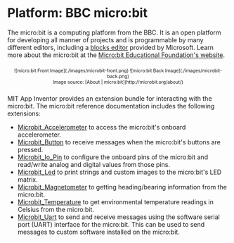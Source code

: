 # Platform: BBC micro:bit

The micro:bit is a computing platform from the BBC. It is an open platform for developing all manner of projects and is programmable by many different editors, including a <a href="https://pxt.microbit.org" target="_blank" rel="nofollow">blocks editor</a> provided by Microsoft. Learn more about the micro:bit at the <a rel="nofollow" href="http://microbit.org/about/" target="_blank">Micro:bit Educational Foundation's website</a>.

<div style="text-align: center; font-size: 75%; margin: 16pt 0;">
![micro:bit Front Image](./images/microbit-front.png)
![micro:bit Back Image](./images/microbit-back.png)
<br>
Image source: [About | micro:bit](http://microbit.org/about/)
</div>

MIT App Inventor provides an extension bundle for interacting with the micro:bit. The micro:bit reference documentation includes the following extensions:

* [Microbit_Accelerometer](#/microbit/microbitaccelerometer) to access the micro:bit's onboard accelerometer.
* [Microbit_Button](#/microbit/microbitbutton) to receive messages when the micro:bit's buttons are pressed.
* [Microbit_Io\_Pin](#/microbit/microbitiopin) to configure the onboard pins of the micro:bit and read/write analog and digital values from those pins.
* [Microbit_Led](#/microbit/microbitled) to print strings and custom images to the micro:bit's LED matrix.
* [Microbit_Magnetometer](#/microbit/microbitmagnetometer) to getting heading/bearing information from the micro:bit.
* [Microbit_Temperature](#/microbit/microbittemperature) to get environmental temperature readings in Celsius from the micro:bit.
* [Microbit_Uart](#/microbit/microbituart) to send and receive messages using the software serial port (UART) interface for the micro:bit. This can be used to send messages to custom software installed on the micro:bit.

